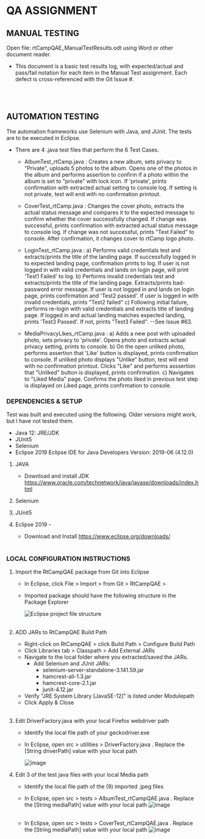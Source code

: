 # QA ASSIGNMENT


## MANUAL TESTING
Open file:  rtCampQAE_ManualTestResults.odt  using Word or other document reader.  

- This document is a basic test results log, with expected/actual and pass/fail notation for each item in the Manual Test assignment.  Each defect is cross-referenced with the Git Issue #.  
<br>
<br>

## AUTOMATION TESTING

The automation frameworks use Selenium with Java, and JUnit.  The tests are to be executed in Eclipse.  
 
- There are 4 .java test files that perform the 6 Test Cases.  

   - AlbumTest_rtCamp.java :  Creates a new album, sets privacy to "Private", uploads 5 photos to the album.  Opens one of the photos in the album and performs assertion to confirm if a photo within the album is set to "private" with lock icon.  If 'private', prints confirmation with extracted actual setting to console log.  If setting is not private, test will end with no confirmation printout.   
   
   - CoverTest_rtCamp.java :  Changes the cover photo, extracts the actual status message and compares it to the expected message to confirm whether the cover successfully changed.  If change was successful, prints confirmation with extracted actual status message to console log.  If change was not successful, prints "Test Failed" to console. After confirmation, it changes cover to rtCamp logo photo.  
   
   - LoginTest_rtCamp.java :  a) Performs valid credentials test and extracts/prints the title of the landing page.  If successfully logged in to expected landing page, confirmation prints to log.  If user is not logged in with valid credentials and lands on login page, will print 'Test1 Failed' to log.  b) Performs invalid credentials test and extracts/prints the title of the landing page.  Extracts/prints bad-password error message.  If user is not logged in and lands on login page, prints confirmation and 'Test2 passed'.  If user is logged in with invalid credentials, prints "Test2 failed"  c) Following initial failure, performs re-login with valid credentials and extracts title of landing page.  If logged in and actual landing matches expected landing, prints 'Test3 Passed'.  If not, prints "Test3 Failed". --See Issue #63.

   - MediaPrivacyLikes_rtCamp.java : a) Adds a new post with uploaded photo, sets privacy to 'private'.  Opens photo and extracts actual privacy setting, prints to console.  b) On the open unliked photo, performs assertion that 'Like' button is displayed, prints confirmation to console.  If unliked photo displays "Unlike" button, test will end with no confirmation printout.  Clicks "Like" and performs asssertion that "Unliked" button is displayed, prints confirmation.  c) Navigates to "Liked Media" page.  Confirms the photo liked in previous test step is displayed on Liked page, prints confirmation to console.   


### DEPENDENCIES & SETUP

Test was built and executed using the following.  Older versions might work, but I have not tested them.  
- Java 12: JRE/JDK
- JUnit5
- Selenium 
- Eclipse 2019  Eclipse IDE for Java Developers  Version: 2019-06 (4.12.0)


1. JAVA 
   - Download and install JDK   https://www.oracle.com/technetwork/java/javase/downloads/index.html
  
2. Selenium


3.  JUnit5


4. Eclipse 2019 - 
   - Download and Install       https://www.eclipse.org/downloads/
   <br><br>
   
 ### LOCAL CONFIGURATION INSTRUCTIONS
 
 1. Import the RtCampQAE package from Git into Eclipse
    - In Eclipse, click File > Import > from Git > RtCampQAE > 
   
    - Imported package should have the following structure in the Package Explorer

      ![Eclipse project file structure](https://user-images.githubusercontent.com/49427009/61268624-a0072580-a761-11e9-87b9-0892bcba5569.jpg)
    <br><br>
  2. ADD JARs to RtCampQAE Build Path
     - Right-click on RtCampQAE > click Build Path > Configure Build Path
     - Click Libraries tab > Classpath > Add External JARs
     - Navigate to the local folder where you extracted/saved the JARs.
       - Add Selenium and JUnit JARs: 
         - selenium-server-standalone-3.141.59.jar
         - hamcrest-all-1.3.jar
         - hamcrest-core-2.1.jar
         - junit-4.12.jar
      - Verify "JRE System Library [JavaSE-12]" is listed under Modulepath
      - Click Apply & Close
      <br><br>
   3. Edit DriverFactory.java with your local Firefox webdriver path
      - Identify the local file path of your geckodriver.exe
      - In Eclipse, open src > utilities > DriverFactory.java .  Replace the [String driverPath] value with your local path
      
        ![image](https://user-images.githubusercontent.com/49427009/61272317-79022100-a76c-11e9-9368-0efccd7786ff.png)
      
   4. Edit 3 of the test java files with your local Media path
      - Identify the local file path of the (9) imported .jpeg files 
      
      - In Eclipse, open src > tests > AlbumTest_rtCampQAE.java .  Replace the [String mediaPath] value with your local path 
        ![image](https://user-images.githubusercontent.com/49427009/61273638-9f758b80-a76f-11e9-84cd-1b53e6d53817.png)
        <br><br>
      - In Eclipse, open src > tests > CoverTest_rtCampQAE.java .  Replace the [String mediaPath] value with your local path 
        ![image](https://user-images.githubusercontent.com/49427009/61274013-76092f80-a770-11e9-954c-8feccc3aafc2.png)
    
   
   
   


